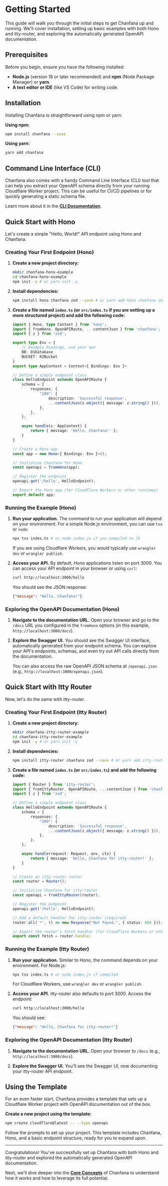 # Getting Started

This guide will walk you through the initial steps to get Chanfana up and running. We'll cover installation, setting up basic examples with both Hono and itty-router, and exploring the automatically generated OpenAPI documentation.

## Prerequisites

Before you begin, ensure you have the following installed:

*   **Node.js** (version 18 or later recommended) and **npm** (Node Package Manager) or **yarn**.
*   **A text editor or IDE** (like VS Code) for writing code.

## Installation

Installing Chanfana is straightforward using npm or yarn:

**Using npm:**

```bash
npm install chanfana --save
```

**Using yarn:**

```bash
yarn add chanfana
```

## Command Line Interface (CLI)

Chanfana also comes with a handy Command Line Interface (CLI) tool that can help you extract your OpenAPI schema directly from your running Cloudflare Worker project. This can be useful for CI/CD pipelines or for quickly generating a static schema file.

Learn more about it in the [**CLI Documentation**](./cli.md).

## Quick Start with Hono

Let's create a simple "Hello, World!" API endpoint using Hono and Chanfana.

### Creating Your First Endpoint (Hono)

1.  **Create a new project directory:**

    ```bash
    mkdir chanfana-hono-example
    cd chanfana-hono-example
    npm init -y # or yarn init -y
    ```

2.  **Install dependencies:**

    ```bash
    npm install hono chanfana zod --save # or yarn add hono chanfana zod
    ```

3.  **Create a file named `index.ts` (or `src/index.ts` if you are setting up a more structured project) and add the following code:**

    ```typescript
    import { Hono, type Context } from 'hono';
    import { fromHono, OpenAPIRoute, ...contentJson } from 'chanfana';
    import { z } from 'zod';

    export type Env = {
        // Example bindings, use your own
        DB: D1Database
        BUCKET: R2Bucket
    }
    export type AppContext = Context<{ Bindings: Env }>
    
    // Define a simple endpoint class
    class HelloEndpoint extends OpenAPIRoute {
        schema = {
            responses: {
                "200": {
                    description: 'Successful response',
                    ...contentJson(z.object({ message: z.string() })),
                },
            },
        };

        async handle(c: AppContext) {
            return { message: 'Hello, Chanfana!' };
        }
    }

    // Create a Hono app
    const app = new Hono<{ Bindings: Env }>();

    // Initialize Chanfana for Hono
    const openapi = fromHono(app);

    // Register the endpoint
    openapi.get('/hello', HelloEndpoint);

    // Export the Hono app (for Cloudflare Workers or other runtimes)
    export default app;
    ```

### Running the Example (Hono)

1.  **Run your application.**  The command to run your application will depend on your environment. For a simple Node.js environment, you can use `tsx` or `node`:

    ```bash
    npx tsx index.ts # or node index.js if you compiled to JS
    ```

    If you are using Cloudflare Workers, you would typically use `wrangler dev` or `wrangler publish`.

2.  **Access your API.** By default, Hono applications listen on port 3000. You can access your API endpoint in your browser or using `curl`:

    ```bash
    curl http://localhost:3000/hello
    ```

    You should see the JSON response:

    ```json
    {"message": "Hello, Chanfana!"}
    ```

### Exploring the OpenAPI Documentation (Hono)

1.  **Navigate to the documentation URL.** Open your browser and go to the `/docs` URL you configured in the `fromHono` options (in this example, `http://localhost:3000/docs`).

2.  **Explore the Swagger UI.** You should see the Swagger UI interface, automatically generated from your endpoint schema. You can explore your API's endpoints, schemas, and even try out API calls directly from the documentation.

    You can also access the raw OpenAPI JSON schema at `/openapi.json` (e.g., `http://localhost:3000/openapi.json`).

## Quick Start with Itty Router

Now, let's do the same with itty-router.

### Creating Your First Endpoint (Itty Router)

1.  **Create a new project directory:**

    ```bash
    mkdir chanfana-itty-router-example
    cd chanfana-itty-router-example
    npm init -y # or yarn init -y
    ```

2.  **Install dependencies:**

    ```bash
    npm install itty-router chanfana zod --save # or yarn add itty-router chanfana zod
    ```

3.  **Create a file named `index.ts` (or `src/index.ts`) and add the following code:**

    ```typescript
    import { Router } from 'itty-router';
    import { fromIttyRouter, OpenAPIRoute, ...contentJson } from 'chanfana';
    import { z } from 'zod';

    // Define a simple endpoint class
    class HelloEndpoint extends OpenAPIRoute {
        schema = {
            responses: {
                "200": {
                    description: 'Successful response',
                    ...contentJson(z.object({ message: z.string() })),
                },
            },
        };

        async handle(request: Request, env, ctx) {
            return { message: 'Hello, Chanfana for itty-router!' };
        }
    }

    // Create an itty-router router
    const router = Router();

    // Initialize Chanfana for itty-router
    const openapi = fromIttyRouter(router);

    // Register the endpoint
    openapi.get('/hello', HelloEndpoint);

    // Add a default handler for itty-router (required)
    router.all('*', () => new Response("Not Found.", { status: 404 }));

    // Export the router's fetch handler (for Cloudflare Workers or other runtimes)
    export const fetch = router.handle;
    ```

### Running the Example (Itty Router)

1.  **Run your application.**  Similar to Hono, the command depends on your environment. For Node.js:

    ```bash
    npx tsx index.ts # or node index.js if compiled
    ```

    For Cloudflare Workers, use `wrangler dev` or `wrangler publish`.

2.  **Access your API.**  itty-router also defaults to port 3000. Access the endpoint:

    ```bash
    curl http://localhost:3000/hello
    ```

    You should see:

    ```json
    {"message": "Hello, Chanfana for itty-router!"}
    ```

### Exploring the OpenAPI Documentation (Itty Router)

1.  **Navigate to the documentation URL.** Open your browser to `/docs` (e.g., `http://localhost:3000/docs`).

2.  **Explore the Swagger UI.**  You'll see the Swagger UI, now documenting your itty-router API endpoint.

## Using the Template

For an even faster start, Chanfana provides a template that sets up a Cloudflare Worker project with OpenAPI documentation out of the box.

**Create a new project using the template:**

```bash
npm create cloudflare@latest -- --type openapi
```

Follow the prompts to set up your project. This template includes Chanfana, Hono, and a basic endpoint structure, ready for you to expand upon.

---

Congratulations! You've successfully set up Chanfana with both Hono and itty-router and explored the automatically generated OpenAPI documentation.

Next, we'll dive deeper into the [**Core Concepts**](./core-concepts.md) of Chanfana to understand how it works and how to leverage its full potential.
